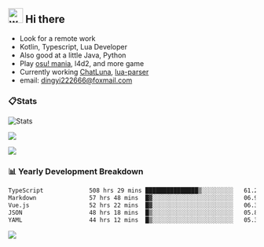 ## <img alt="wave" src="https://raw.githubusercontent.com/MartinHeinz/MartinHeinz/master/wave.gif" width="30px"> Hi there

- Look for a remote work
- Kotlin, Typescript, Lua Developer
- Also good at a little Java, Python
- Play [osu! mania](https://osu.ppy.sh/users/29808669), l4d2, and more game
- Currently working [ChatLuna](https://github.com/ChatLunaLab), [lua-parser](https://github.com/dingyi222666/lua-parser)
- email: [dingyi222666@foxmail.com](mailto:dingyi222666@foxmail.com)

### 📋Stats

![Stats](https://github-readme-stats.vercel.app/api?username=dingyi222666&show_icons=true&icon_color=47A69E&title_color=47A69E&count_private=true)    

![](https://api.githubtrends.io/user/svg/dingyi222666/langs?time_range=one_year&include_private=True&loc_metric=changed&theme=classic)

![](http://github-profile-summary-cards.vercel.app/api/cards/productive-time?username=dingyi222666&theme=nord_dark&utcOffset=8)

### 📊 Yearly Development Breakdown

<!--START_SECTION:waka-->

```txt
TypeScript             508 hrs 29 mins ███████████████▒░░░░░░░░░   61.29 %
Markdown               57 hrs 48 mins  █▓░░░░░░░░░░░░░░░░░░░░░░░   06.97 %
Vue.js                 52 hrs 22 mins  █▓░░░░░░░░░░░░░░░░░░░░░░░   06.31 %
JSON                   48 hrs 18 mins  █▒░░░░░░░░░░░░░░░░░░░░░░░   05.82 %
YAML                   44 hrs 12 mins  █▒░░░░░░░░░░░░░░░░░░░░░░░   05.33 %
```

<!--END_SECTION:waka-->

![](https://komarev.com/ghpvc/?username=dingyi222666)
